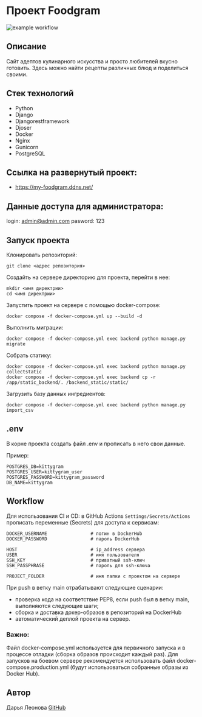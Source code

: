 # Проект Foodgram

![example workflow](https://github.com/AlisaLi1981/foodgram-project-react/actions/workflows/main.yml/badge.svg)

## Описание 

Сайт адептов кулинарного искусства и просто любителей вкусно готовить. Здесь можно найти рецепты различных блюд и поделиться своими.

## Стек технологий
- Python
- Django
- Djangorestframework
- Djoser
- Docker
- Nginx
- Gunicorn
- PostgreSQL

##  Cсылка на развернутый проект:
- https://my-foodgram.ddns.net/

## Данные доступа для администратора:
login: admin@admin.com
pasword: 123

## Запуск проекта

Клонировать репозиторий:

```
git clone <адрес репозитория>
```

Создайть на сервере директорию для проекта, перейти в нее:

```
mkdir <имя директрии>
cd <имя директрии>
```

Запустить проект на сервере с помощью docker-compose:

```
docker compose -f docker-compose.yml up --build -d
```

Выполнить миграции:

```
docker compose -f docker-compose.yml exec backend python manage.py migrate
```

Собрать статику:

```
docker compose -f docker-compose.yml exec backend python manage.py collectstatic
docker compose -f docker-compose.yml exec backend cp -r /app/static_backend/. /backend_static/static/
```

Загрузить базу данных ингредиентов:

```
docker compose -f docker-compose.yml exec backend python manage.py import_csv
```

## .env

В корне проекта создать файл .env и прописать в него свои данные.

Пример:

```
POSTGRES_DB=kittygram
POSTGRES_USER=kittygram_user
POSTGRES_PASSWORD=kittygram_password
DB_NAME=kittygram
```

## Workflow

Для использования CI и CD: в GitHub Actions `Settings/Secrets/Actions` прописать переменные (Secrets) для доступа к сервисам:

```
DOCKER_USERNAME                # логин в DockerHub
DOCKER_PASSWORD                # пароль DockerHub

HOST                           # ip_address сервера
USER                           # имя пользователя
SSH_KEY                        # приватный ssh-ключ
SSH_PASSPHRASE                 # пароль для ssh-ключа

PROJECT_FOLDER                 # имя папки с проектом на сервере

```

При push в ветку main отрабатывают следующие сценарии:

- проверка кода на соответствие PEP8, если push был в ветку main, выполняются следующие шаги;
- сборка и доставка докер-образов в репозиторий на DockerHub
- автоматический деплой проекта на сервер.

### Важно:
Файл docker-compose.yml используется для первичного запуска и в процессе отладки (сборка образов происходит каждый раз). Для запусков на боевом сервере рекомендуется использовать файл docker-compose.production.yml (будут использоваться собранные образы из Docker Hub).

## Автор

Дарья Леонова [GitHub](https://github.com/AlisaLi1981)
